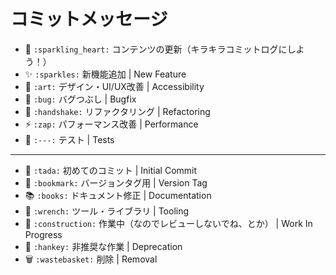 # コミットメッセージ

- 💖 `:sparkling_heart:` コンテンツの更新（キラキラコミットログにしよう！）
- ✨ `:sparkles:` 新機能追加 | New Feature
- 🎨 `:art:` デザイン・UI/UX改善 | Accessibility
- 🐛 `:bug:` バグつぶし | Bugfix
- 🤝 `:handshake:` リファクタリング | Refactoring
- ⚡ `:zap:` パフォーマンス改善 | Performance
- 🧪 `:---:` テスト | Tests

---

- 🎉 `:tada:` 初めてのコミット | Initial Commit
- 🔖 `:bookmark:` バージョンタグ用 | Version Tag
- 📚 `:books:` ドキュメント修正 | Documentation
- 🔧 `:wrench:` ツール・ライブラリ | Tooling
- 🚧 `:construction:` 作業中（なのでレビューしないでね、とか） | Work In Progress
- 💩 `:hankey:` 非推奨な作業 | Deprecation
- 🗑️ `:wastebasket:` 削除 | Removal



